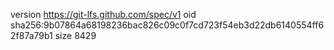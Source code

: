 version https://git-lfs.github.com/spec/v1
oid sha256:9b07864a68198236bac826c09c0f7cd723f54eb3d22db6140554ff62f87a79b1
size 8429
